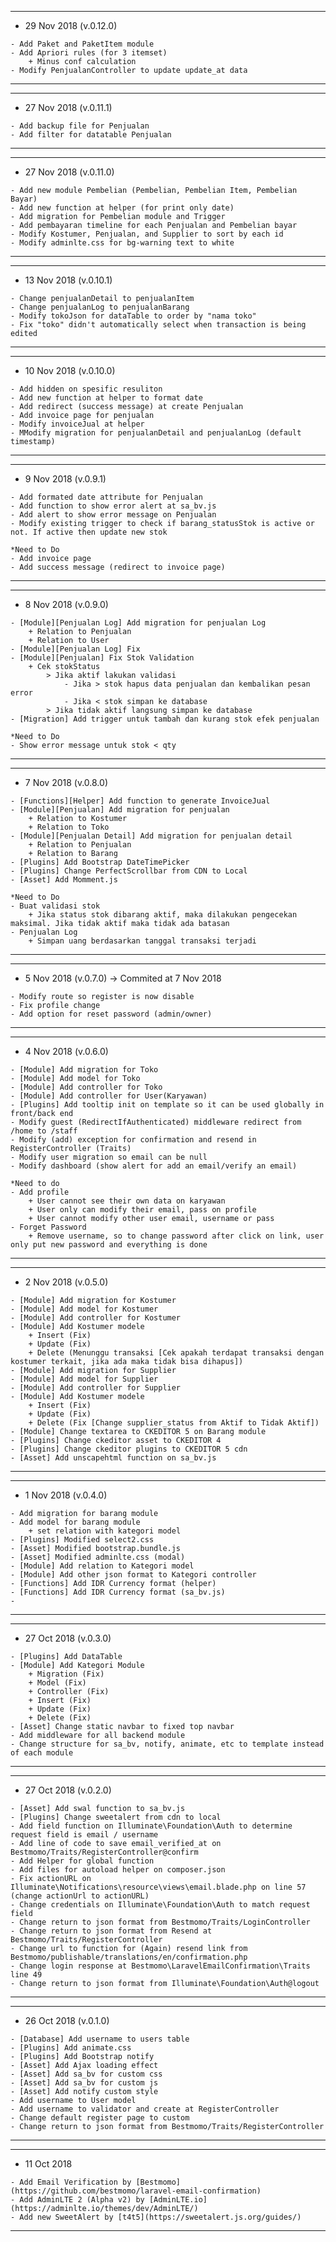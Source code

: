 -------------------------------------------------------------------------------------
- 29 Nov 2018 (v.0.12.0)
```
- Add Paket and PaketItem module
- Add Apriori rules (for 3 itemset)
    + Minus conf calculation
- Modify PenjualanController to update update_at data
```
-------------------------------------------------------------------------------------

-------------------------------------------------------------------------------------
- 27 Nov 2018 (v.0.11.1)
```
- Add backup file for Penjualan
- Add filter for datatable Penjualan
```
-------------------------------------------------------------------------------------

-------------------------------------------------------------------------------------
- 27 Nov 2018 (v.0.11.0)
```
- Add new module Pembelian (Pembelian, Pembelian Item, Pembelian Bayar)
- Add new function at helper (for print only date)
- Add migration for Pembelian module and Trigger
- Add pembayaran timeline for each Penjualan and Pembelian bayar
- Modify Kostumer, Penjualan, and Supplier to sort by each id
- Modify adminlte.css for bg-warning text to white
```
-------------------------------------------------------------------------------------

-------------------------------------------------------------------------------------
- 13 Nov 2018 (v.0.10.1)
```
- Change penjualanDetail to penjualanItem
- Change penjualanLog to penjualanBarang
- Modify tokoJson for dataTable to order by "nama toko"
- Fix "toko" didn't automatically select when transaction is being edited
```
-------------------------------------------------------------------------------------

-------------------------------------------------------------------------------------
- 10 Nov 2018 (v.0.10.0)
```
- Add hidden on spesific resuliton
- Add new function at helper to format date
- Add redirect (success message) at create Penjualan
- Add invoice page for penjualan
- Modify invoiceJual at helper
- MModify migration for penjualanDetail and penjualanLog (default timestamp)
```
-------------------------------------------------------------------------------------

-------------------------------------------------------------------------------------
- 9 Nov 2018 (v.0.9.1)
```
- Add formated date attribute for Penjualan
- Add function to show error alert at sa_bv.js
- Add alert to show error message on Penjualan
- Modify existing trigger to check if barang_statusStok is active or not. If active then update new stok

*Need to Do
- Add invoice page
- Add success message (redirect to invoice page)
```
-------------------------------------------------------------------------------------

-------------------------------------------------------------------------------------
- 8 Nov 2018 (v.0.9.0)
```
- [Module][Penjualan Log] Add migration for penjualan Log
    + Relation to Penjualan
    + Relation to User
- [Module][Penjualan Log] Fix
- [Module][Penjualan] Fix Stok Validation
    + Cek stokStatus
        > Jika aktif lakukan validasi
            - Jika > stok hapus data penjualan dan kembalikan pesan error
            - Jika < stok simpan ke database
        > Jika tidak aktif langsung simpan ke database
- [Migration] Add trigger untuk tambah dan kurang stok efek penjualan

*Need to Do
- Show error message untuk stok < qty
```
-------------------------------------------------------------------------------------

-------------------------------------------------------------------------------------
- 7 Nov 2018 (v.0.8.0)
```
- [Functions][Helper] Add function to generate InvoiceJual
- [Module][Penjualan] Add migration for penjualan
    + Relation to Kostumer
    + Relation to Toko
- [Module][Penjualan Detail] Add migration for penjualan detail
    + Relation to Penjualan
    + Relation to Barang
- [Plugins] Add Bootstrap DateTimePicker
- [Plugins] Change PerfectScrollbar from CDN to Local
- [Asset] Add Momment.js

*Need to Do
- Buat validasi stok
    + Jika status stok dibarang aktif, maka dilakukan pengecekan maksimal. Jika tidak aktif maka tidak ada batasan
- Penjualan Log
    + Simpan uang berdasarkan tanggal transaksi terjadi
```
-------------------------------------------------------------------------------------

-------------------------------------------------------------------------------------
- 5 Nov 2018 (v.0.7.0) -> Commited at 7 Nov 2018
```
- Modify route so register is now disable
- Fix profile change
- Add option for reset password (admin/owner)
```
-------------------------------------------------------------------------------------

-------------------------------------------------------------------------------------
- 4 Nov 2018 (v.0.6.0)
```
- [Module] Add migration for Toko
- [Module] Add model for Toko
- [Module] Add controller for Toko
- [Module] Add controller for User(Karyawan)
- [Plugins] Add tooltip init on template so it can be used globally in front/back end
- Modify guest (RedirectIfAuthenticated) middleware redirect from /home to /staff
- Modify (add) exception for confirmation and resend in RegisterController (Traits)
- Modify user migration so email can be null
- Modify dashboard (show alert for add an email/verify an email)

*Need to do
- Add profile
    + User cannot see their own data on karyawan
    + User only can modify their email, pass on profile
    + User cannot modify other user email, username or pass
- Forget Password
    + Remove username, so to change password after click on link, user only put new password and everything is done
```
-------------------------------------------------------------------------------------

-------------------------------------------------------------------------------------
- 2 Nov 2018 (v.0.5.0)
```
- [Module] Add migration for Kostumer
- [Module] Add model for Kostumer
- [Module] Add controller for Kostumer
- [Module] Add Kostumer modele
    + Insert (Fix)
    + Update (Fix)
    + Delete (Menunggu transaksi [Cek apakah terdapat transaksi dengan kostumer terkait, jika ada maka tidak bisa dihapus])
- [Module] Add migration for Supplier
- [Module] Add model for Supplier
- [Module] Add controller for Supplier
- [Module] Add Kostumer modele
    + Insert (Fix)
    + Update (Fix)
    + Delete (Fix [Change supplier_status from Aktif to Tidak Aktif])
- [Module] Change textarea to CKEDITOR 5 on Barang module
- [Plugins] Change ckeditor asset to CKEDITOR 4
- [Plugins] Change ckeditor plugins to CKEDITOR 5 cdn
- [Asset] Add unscapehtml function on sa_bv.js
```
-------------------------------------------------------------------------------------

-------------------------------------------------------------------------------------
- 1 Nov 2018 (v.0.4.0)
```
- Add migration for barang module
- Add model for barang module
    + set relation with kategori model
- [Plugins] Modified select2.css
- [Asset] Modified bootstrap.bundle.js
- [Asset] Modified adminlte.css (modal)
- [Module] Add relation to Kategori model
- [Module] Add other json format to Kategori controller
- [Functions] Add IDR Currency format (helper)
- [Functions] Add IDR Currency format (sa_bv.js)
- 
```
-------------------------------------------------------------------------------------

-------------------------------------------------------------------------------------
- 27 Oct 2018 (v.0.3.0)
```
- [Plugins] Add DataTable
- [Module] Add Kategori Module
    + Migration (Fix)
    + Model (Fix)
    + Controller (Fix)
    + Insert (Fix)
    + Update (Fix)
    + Delete (Fix)
- [Asset] Change static navbar to fixed top navbar
- Add middleware for all backend module
- Change structure for sa_bv, notify, animate, etc to template instead of each module
```
-------------------------------------------------------------------------------------

-------------------------------------------------------------------------------------
- 27 Oct 2018 (v.0.2.0)
```
- [Asset] Add swal function to sa_bv.js
- [Plugins] Change sweetalert from cdn to local
- Add field function on Illuminate\Foundation\Auth to determine request field is email / username
- Add line of code to save email_verified_at on Bestmomo/Traits/RegisterController@confirm
- Add Helper for global function
- Add files for autoload helper on composer.json
- Fix actionURL on Illuminate\Notifications\resource\views\email.blade.php on line 57 (change actionUrl to actionURL)
- Change credentials on Illuminate\Foundation\Auth to match request field
- Change return to json format from Bestmomo/Traits/LoginController
- Change return to json format from Resend at Bestmomo/Traits/RegisterController
- Change url to function for (Again) resend link from Bestmomo/publishable/translations/en/confirmation.php
- Change login response at Bestmomo\LaravelEmailConfirmation\Traits line 49
- Change return to json format from Illuminate\Foundation\Auth@logout
```
-------------------------------------------------------------------------------------

-------------------------------------------------------------------------------------
- 26 Oct 2018 (v.0.1.0)
```
- [Database] Add username to users table
- [Plugins] Add animate.css
- [Plugins] Add Bootstrap notify
- [Asset] Add Ajax loading effect
- [Asset] Add sa_bv for custom css
- [Asset] Add sa_bv for custom js
- [Asset] Add notify custom style
- Add username to User model
- Add username to validator and create at RegisterController
- Change default register page to custom
- Change return to json format from Bestmomo/Traits/RegisterController
```
-------------------------------------------------------------------------------------

-------------------------------------------------------------------------------------
- 11 Oct 2018
```
- Add Email Verification by [Bestmomo](https://github.com/bestmomo/laravel-email-confirmation)
- Add AdminLTE 2 (Alpha v2) by [AdminLTE.io](https://adminlte.io/themes/dev/AdminLTE/)
- Add new SweetAlert by [t4t5](https://sweetalert.js.org/guides/)
```
-------------------------------------------------------------------------------------
